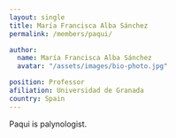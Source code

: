 ```yaml
---
layout: single
title: María Francisca Alba Sánchez
permalink: /members/paqui/

author:
  name: María Francisca Alba Sánchez
  avatar: "/assets/images/bio-photo.jpg"

position: Professor
afiliation: Universidad de Granada
country: Spain
---
```

Paqui is palynologist.

